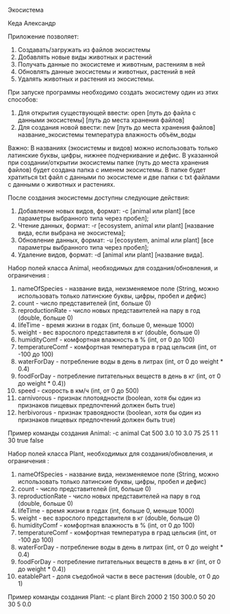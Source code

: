 Экосистема

Кеда Александр

Приложение позволяет:
1) Создавать/загружать из файлов экосистемы
2) Добавлять новые виды животных и растений
3) Получать данные по экосистеме и животным, растениям в ней
4) Обновлять данные экосистемы и животных, растений в ней
5) Удалять животных и растения из экосистемы.

При запуске программы необходимо создать экосистему один из этих способов:
1) Для открытия существующей ввести: open [путь до файла с данными экосистемы] [путь до места хранения файлов]
2) Для создания новой ввести: new [путь до места хранения файлов] название_экосистемы температура влажность объём_воды

Важно: В названиях (экосистемы и видов) можно использовать только латинские буквы, цифры, нижнее подчеркивание и дефис.
В указанной при создании/открытии экосистемы папке (путь до места хранения файлов) будет создана папка с именем экосистемы.
В папке будет хратиться txt файл с данными по экосистеме и две папки с txt файлами с данными о животных и растениях.

После создания экосистемы доступны следующие действия:
1) Добавление новых видов, формат: -c [animal или plant] [все параметры выбранного типа через пробел];
2) Чтение данных, формат: -r [ecosystem, animal или plant] [название вида, если выбрана не экосистема];
3) Обновление данных, формат: -u [ecosystem, animal или plant] [все параметры выбранного типа через пробел];
4) Удаление видов, формат: -d [animal или plant] [название вида].

Набор полей класса Animal, необходимых для создания/обновления, и ограничения :
1) nameOfSpecies - название вида, неизменяемое поле (String, можно использовать только латинские буквы, цифры, пробел и дефис)
2) count - число представителей (int, больше 0)
3) reproductionRate - число новых представителей на пару в год (double, больше 0)
4) lifeTime - время жизни в годах (int, больше 0, меньше 1000)
5) weight - вес взрослого представителя в кг (double, больше 0)
6) humidityComf - комфортная влажность в % (int, от 0 до 100)
7) temperatureComf - комфортная температура в град цельсия (int, от -100 до 100)
8) waterForDay - потребление воды в день в литрах (int, от 0 до weight * 0.4)
9) foodForDay - потребление питательных веществ в день в кг (int, от 0 до weight * 0.4))
10) speed - скорость в км/ч (int, от 0 до 500)
11) carnivorous - признак плотоядности (boolean, хотя бы один из признаков пищевых предпочтений должен быть true)
12) herbivorous - признак травоядности (boolean, хотя бы один из признаков пищевых предпочтений должен быть true)

Пример команды создания Animal:
-c animal Cat 500 3.0 10 3.0 75 25 1 1 30 true false

Набор полей класса Plant, необходимых для создания/обновления, и ограничения :
1) nameOfSpecies - название вида, неизменяемое поле (String, можно использовать только латинские буквы, цифры, пробел и дефис)
2) count - число представителей (int, больше 0)
3) reproductionRate - число новых представителей на пару в год (double, больше 0)
4) lifeTime - время жизни в годах (int, больше 0, меньше 1000)
5) weight - вес взрослого представителя в кг (double, больше 0)
6) humidityComf - комфортная влажность в % (int, от 0 до 100)
7) temperatureComf - комфортная температура в град цельсия (int, от -100 до 100)
8) waterForDay - потребление воды в день в литрах (int, от 0 до weight * 0.4)
9) foodForDay - потребление питательных веществ в день в кг (int, от 0 до weight * 0.4))
10) eatablePart - доля съедобной части в весе растения (double, от 0 до 1)

Пример команды создания Plant:
-c plant Birch 2000 2 150 300.0 50 20 30 5 0.0
